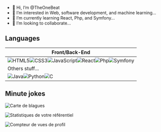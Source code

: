 - 👋 Hi, I’m @TheOneBeat
- 👀 I’m interested in Web, software development, and machine learning... 
- 🌱 I’m currently learning React, Php, and Symfony...
- 💞️ I’m looking to collaborate...

<!---
TheOneBeat/TheOneBeat is a ✨ special ✨ repository because its `README.md` (this file) appears on your GitHub profile.
You can click the Preview link to take a look at your changes.
--->
## Languages
|Front/Back-End|
|---------
![HTML5](https://img.shields.io/badge/html5-%23E34F26.svg?style=for-the-badge&logo=html5&logoColor=white)![CSS3](https://img.shields.io/badge/css3-%231572B6.svg?style=for-the-badge&logo=css3&logoColor=white)![JavaScript](https://img.shields.io/badge/javascript-%23323330.svg?style=for-the-badge&logo=javascript&logoColor=%23F7DF1E)![React](https://img.shields.io/badge/react-%2320232a.svg?style=for-the-badge&logo=react&logoColor=%2361DAFB)![Php](https://img.shields.io/badge/php-%23330.svg?style=for-the-badge&logo=php&logoColor=%8993be)![Symfony](https://img.shields.io/badge/symfony-%2320232a.svg?style=for-the-badge&logo=symfony&logoColor=green)|
|Others stuff...|
![Java](https://img.shields.io/badge/java-%23ED8B00.svg?style=for-the-badge&logo=java&logoColor=white)![Python](https://img.shields.io/badge/python-3670A0?style=for-the-badge&logo=python&logoColor=ffdd54)![C](https://img.shields.io/badge/c-%2300599C.svg?style=for-the-badge&logo=c&logoColor=white)|
## Minute jokes
![Carte de blagues](https://readme-jokes.vercel.app/api)

![Statistiques de votre référentiel](<https://github-readme-stats.vercel.app/api?username=TheOneBeat&show_icons=true>)

![Compteur de vues de profil](https://komarev.com/ghpvc/?username=TheOneBeat)
